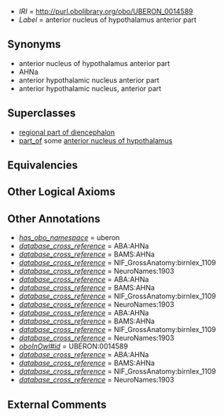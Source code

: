  * *IRI* = http://purl.obolibrary.org/obo/UBERON_0014589
 * *Label* = anterior nucleus of hypothalamus anterior part

## Synonyms

 * anterior nucleus of hypothalamus anterior part
 * AHNa
 * anterior hypothalamic nucleus anterior part
 * anterior hypothalamic nucleus, anterior part

## Superclasses

 * [regional part of diencephalon](../../UBERON/84/UBERON_0002784.md)
 * [part_of](../../BFO/50/BFO_0000050.md) some [anterior nucleus of hypothalamus](../../UBERON/34/UBERON_0002634.md)

## Equivalencies


## Other Logical Axioms


## Other Annotations

 * *[has_obo_namespace](../../ce/oboInOwl#hasOBONamespace.md)* = uberon
 * *[database_cross_reference](../../ef/oboInOwl#hasDbXref.md)* = ABA:AHNa
 * *[database_cross_reference](../../ef/oboInOwl#hasDbXref.md)* = BAMS:AHNa
 * *[database_cross_reference](../../ef/oboInOwl#hasDbXref.md)* = NIF_GrossAnatomy:birnlex_1109
 * *[database_cross_reference](../../ef/oboInOwl#hasDbXref.md)* = NeuroNames:1903
 * *[database_cross_reference](../../ef/oboInOwl#hasDbXref.md)* = ABA:AHNa
 * *[database_cross_reference](../../ef/oboInOwl#hasDbXref.md)* = BAMS:AHNa
 * *[database_cross_reference](../../ef/oboInOwl#hasDbXref.md)* = NIF_GrossAnatomy:birnlex_1109
 * *[database_cross_reference](../../ef/oboInOwl#hasDbXref.md)* = NeuroNames:1903
 * *[database_cross_reference](../../ef/oboInOwl#hasDbXref.md)* = ABA:AHNa
 * *[database_cross_reference](../../ef/oboInOwl#hasDbXref.md)* = BAMS:AHNa
 * *[database_cross_reference](../../ef/oboInOwl#hasDbXref.md)* = NIF_GrossAnatomy:birnlex_1109
 * *[database_cross_reference](../../ef/oboInOwl#hasDbXref.md)* = NeuroNames:1903
 * *[oboInOwl#id](../../id/oboInOwl#id.md)* = UBERON:0014589
 * *[database_cross_reference](../../ef/oboInOwl#hasDbXref.md)* = ABA:AHNa
 * *[database_cross_reference](../../ef/oboInOwl#hasDbXref.md)* = BAMS:AHNa
 * *[database_cross_reference](../../ef/oboInOwl#hasDbXref.md)* = NIF_GrossAnatomy:birnlex_1109
 * *[database_cross_reference](../../ef/oboInOwl#hasDbXref.md)* = NeuroNames:1903

## External Comments

